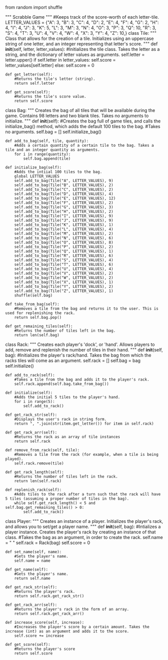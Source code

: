 from random import shuffle

"""
Scrabble Game
"""
#Keeps track of the score-worth of each letter-tile.
LETTER_VALUES = {"A": 3,
                 "B": 3,
                 "C": 4,
                 "D": 2,
                 "E": 4,
                 "F": 4,
                 "G": 2,
                 "H": 4,
                 "I": 4,
                 "J": 3,
                 "K": 5,
                 "L": 3,
                 "M": 3,
                 "N": 4,
                 "O": 3,
                 "P": 3,
                 "Q": 10,
                 "R": 3,
                 "S": 4,
                 "T": 3,
                 "U": 4,
                 "V": 4,
                 "W": 4,
                 "X": 3,
                 "Y": 4,
                 "Z": 10,}
class Tile:
    """
    Class that allows for the creation of a tile. Initializes using an uppercase string of one letter,
    and an integer representing that letter's score.
    """
    def __init__(self, letter, letter_values):
        #Initializes the tile class. Takes the letter as a string, and the dictionary of letter values as arguments.
        self.letter = letter.upper()
        if self.letter in letter_values:
            self.score = letter_values[self.letter]
        else:
            self.score = 0

    def get_letter(self):
        #Returns the tile's letter (string).
        return self.letter

    def get_score(self):
        #Returns the tile's score value.
        return self.score
class Bag:
    """
    Creates the bag of all tiles that will be available during the game. Contains 98 letters and two blank tiles.
    Takes no arguments to initialize.
    """
    def __init__(self):
        #Creates the bag full of game tiles, and calls the initialize_bag() method, which adds the default 100 tiles to the bag.
        #Takes no arguments.
        self.bag = []
        self.initialize_bag()

    def add_to_bag(self, tile, quantity):
        #Adds a certain quantity of a certain tile to the bag. Takes a tile and an integer quantity as arguments.
        for i in range(quantity):
            self.bag.append(tile)

    def initialize_bag(self):
        #Adds the intiial 100 tiles to the bag.
        global LETTER_VALUES
        self.add_to_bag(Tile("A", LETTER_VALUES), 9)
        self.add_to_bag(Tile("B", LETTER_VALUES), 2)
        self.add_to_bag(Tile("C", LETTER_VALUES), 2)
        self.add_to_bag(Tile("D", LETTER_VALUES), 4)
        self.add_to_bag(Tile("E", LETTER_VALUES), 12)
        self.add_to_bag(Tile("F", LETTER_VALUES), 2)
        self.add_to_bag(Tile("G", LETTER_VALUES), 3)
        self.add_to_bag(Tile("H", LETTER_VALUES), 2)
        self.add_to_bag(Tile("I", LETTER_VALUES), 9)
        self.add_to_bag(Tile("J", LETTER_VALUES), 9)
        self.add_to_bag(Tile("K", LETTER_VALUES), 1)
        self.add_to_bag(Tile("L", LETTER_VALUES), 4)
        self.add_to_bag(Tile("M", LETTER_VALUES), 2)
        self.add_to_bag(Tile("N", LETTER_VALUES), 6)
        self.add_to_bag(Tile("O", LETTER_VALUES), 8)
        self.add_to_bag(Tile("P", LETTER_VALUES), 2)
        self.add_to_bag(Tile("Q", LETTER_VALUES), 1)
        self.add_to_bag(Tile("R", LETTER_VALUES), 6)
        self.add_to_bag(Tile("S", LETTER_VALUES), 4)
        self.add_to_bag(Tile("T", LETTER_VALUES), 6)
        self.add_to_bag(Tile("U", LETTER_VALUES), 4)
        self.add_to_bag(Tile("V", LETTER_VALUES), 2)
        self.add_to_bag(Tile("W", LETTER_VALUES), 2)
        self.add_to_bag(Tile("X", LETTER_VALUES), 1)
        self.add_to_bag(Tile("Y", LETTER_VALUES), 2)
        self.add_to_bag(Tile("Z", LETTER_VALUES), 1)
        shuffle(self.bag)

    def take_from_bag(self):
        #Removes a tile from the bag and returns it to the user. This is used for replenishing the rack.
        return self.bag.pop()

    def get_remaining_tiles(self):
        #Returns the number of tiles left in the bag.
        return len(self.bag)
        
  class Rack:
    """
    Creates each player's 'dock', or 'hand'. Allows players to add, remove and replenish the number of tiles in their hand.
    """
    def __init__(self, bag):
        #Initializes the player's rack/hand. Takes the bag from which the racks tiles will come as an argument.
        self.rack = []
        self.bag = bag
        self.initialize()

    def add_to_rack(self):
        #Takes a tile from the bag and adds it to the player's rack.
        self.rack.append(self.bag.take_from_bag())

    def initialize(self):
        #Adds the initial 5 tiles to the player's hand.
        for i in range(5):
            self.add_to_rack()

    def get_rack_str(self):
        #Displays the user's rack in string form.
        return ", ".join(str(item.get_letter()) for item in self.rack)

    def get_rack_arr(self):
        #Returns the rack as an array of tile instances
        return self.rack

    def remove_from_rack(self, tile):
        #Removes a tile from the rack (for example, when a tile is being played).
        self.rack.remove(tile)

    def get_rack_length(self):
        #Returns the number of tiles left in the rack.
        return len(self.rack)

    def replenish_rack(self):
        #Adds tiles to the rack after a turn such that the rack will have 5 tiles (assuming a proper number of tiles in the bag).
        while self.get_rack_length() < 5 and self.bag.get_remaining_tiles() > 0:
            self.add_to_rack()
  
  class Player:
    """
    Creates an instance of a player. Initializes the player's rack, and allows you to set/get a player name.
    """
    def __init__(self, bag):
        #Intializes a player instance. Creates the player's rack by creating an instance of that class.
        #Takes the bag as an argument, in order to create the rack.
        self.name = " "
        self.rack = Rack(bag)
        self.score = 0

    def set_name(self, name):
        #Sets the player's name.
        self.name = name

    def get_name(self):
        #Gets the player's name.
        return self.name

    def get_rack_str(self):
        #Returns the player's rack.
        return self.rack.get_rack_str()

    def get_rack_arr(self):
        #Returns the player's rack in the form of an array.
        return self.rack.get_rack_arr()

    def increase_score(self, increase):
        #Increases the player's score by a certain amount. Takes the increase (int) as an argument and adds it to the score.
        self.score += increase

    def get_score(self):
        #Returns the player's score
        return self.score
        
        

            
                 
   
                


